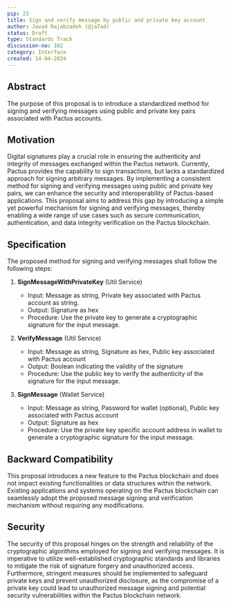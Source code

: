 ```yaml
---
pip: 23
title: Sign and verify message by public and private key account
author: Javad Rajabzadeh (@ja7ad)
status: Draft
type: Standards Track
discussion-no: 102
category: Interface
created: 14-04-2024
---
```


## Abstract

The purpose of this proposal is to introduce a standardized method for signing and verifying messages using public and
private key pairs associated with Pactus accounts.

## Motivation

Digital signatures play a crucial role in ensuring the authenticity and
integrity of messages exchanged within the Pactus network.
Currently, Pactus provides the capability to sign transactions,
but lacks a standardized approach for signing arbitrary messages.
By implementing a consistent method for signing and verifying messages using public and private key pairs,
we can enhance the security and interoperability of Pactus-based applications.
This proposal aims to address this gap by introducing a simple yet powerful mechanism for signing and
verifying messages, thereby enabling a wide range of use cases such as secure communication, authentication,
and data integrity verification on the Pactus blockchain.

## Specification

The proposed method for signing and verifying messages shall follow the following steps:

1. **SignMessageWithPrivateKey** (Util Service)
   - Input: Message as string, Private key associated with Pactus account as string.
   - Output: Signature as hex
   - Procedure: Use the private key to generate a cryptographic signature for the input message.

2. **VerifyMessage** (Util Service)
   - Input: Message as string, Signature as hex, Public key associated with Pactus account
   - Output: Boolean indicating the validity of the signature
   - Procedure: Use the public key to verify the authenticity of the signature for the input message.

3. **SignMessage** (Wallet Service)
   - Input: Message as string, Password for wallet (optional), Public key associated with Pactus account
   - Output: Signature as hex
   - Procedure: Use the private key specific account address in wallet to generate a cryptographic
   signature for the input message.

## Backward Compatibility

This proposal introduces a new feature to the Pactus blockchain and does not impact existing functionalities or
data structures within the network. Existing applications and systems operating on the Pactus blockchain
can seamlessly adopt the proposed message signing and verification mechanism without requiring any modifications.

## Security

The security of this proposal hinges on the strength and reliability of the cryptographic algorithms employed for
signing and verifying messages. It is imperative to utilize well-established cryptographic standards and
libraries to mitigate the risk of signature forgery and unauthorized access.
Furthermore, stringent measures should be implemented to safeguard private keys and prevent unauthorized disclosure,
as the compromise of a private key could lead to unauthorized message signing and
potential security vulnerabilities within the Pactus blockchain network.
